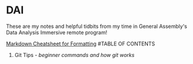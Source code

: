 # DAI
These are my notes and helpful tidbits from my time in General Assembly's Data Analysis Immersive remote program!

[Markdown Cheatsheet for Formatting](https://www.markdownguide.org/cheat-sheet/)
#TABLE OF CONTENTS
1. Git Tips - *beginner commands and how git works*



